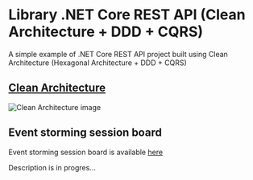 # Library .NET Core REST API (Clean Architecture + DDD + CQRS)
A simple example of .NET Core REST API project built using Clean Architecture (Hexagonal Architecture + DDD + CQRS)


## [Clean Architecture](http://blog.cleancoder.com/uncle-bob/2012/08/13/the-clean-architecture.html)
![Clean Architecture image](https://res.cloudinary.com/practicaldev/image/fetch/s--sWdyI1q4--/c_limit%2Cf_auto%2Cfl_progressive%2Cq_auto%2Cw_880/https://dev-to-uploads.s3.amazonaws.com/i/dhti2v0e1smn055tages.png "Clean Architecture")

## Event storming session board

Event storming session board is available [here](https://miro.com/app/board/uXjVOZIABVo=/)

Description is in progres...
